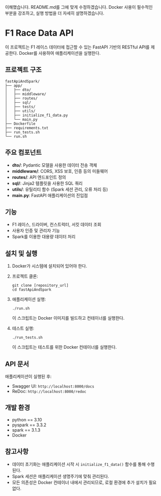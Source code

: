 이해했습니다. README.md를 그에 맞게 수정하겠습니다. Docker 사용이 필수적인 부분을 강조하고, 실행 방법을 더 자세히 설명하겠습니다.

# F1 Race Data API

이 프로젝트는 F1 레이스 데이터에 접근할 수 있는 FastAPI 기반의 RESTful API를 제공한다. Docker를 사용하여 애플리케이션을 실행한다.

## 프로젝트 구조

```
fastApiAndSpark/
├── app/
│   ├── dto/
│   ├── middleware/
│   ├── routes/
│   ├── sql/
│   ├── tests/
│   ├── utils/
│   ├── initialize_f1_data.py
│   └── main.py
├── Dockerfile
├── requirements.txt
├── run_tests.sh
└── run.sh
```

## 주요 컴포넌트

- **dto/**: Pydantic 모델을 사용한 데이터 전송 객체
- **middleware/**: CORS, XSS 보호, 인증 등의 미들웨어
- **routes/**: API 엔드포인트 정의
- **sql/**: Jinja2 템플릿을 사용한 SQL 쿼리
- **utils/**: 유틸리티 함수 (Spark 세션 관리, 오류 처리 등)
- **main.py**: FastAPI 애플리케이션의 진입점

## 기능

- F1 레이스, 드라이버, 컨스트럭터, 서킷 데이터 조회
- 사용자 인증 및 관리자 기능
- Spark를 이용한 대용량 데이터 처리

## 설치 및 실행

1. Docker가 시스템에 설치되어 있어야 한다.

2. 프로젝트 클론:
   ```
   git clone [repository_url]
   cd fastApiAndSpark
   ```

3. 애플리케이션 실행:
   ```
   ./run.sh
   ```
   이 스크립트는 Docker 이미지를 빌드하고 컨테이너를 실행한다.

4. 테스트 실행:
   ```
   ./run_tests.sh
   ```
   이 스크립트는 테스트를 위한 Docker 컨테이너를 실행한다.

## API 문서

애플리케이션이 실행된 후:
- Swagger UI: `http://localhost:8000/docs`
- ReDoc: `http://localhost:8000/redoc`

## 개발 환경

- python == 3.10
- pyspark == 3.3.2
- spark == 3.1.3
- Docker

## 참고사항

- 데이터 초기화는 애플리케이션 시작 시 `initialize_f1_data()` 함수를 통해 수행된다.
- Spark 세션은 애플리케이션 생명주기에 맞춰 관리된다.
- 모든 의존성은 Docker 컨테이너 내에서 관리되므로, 로컬 환경에 추가 설치가 필요 없다.

